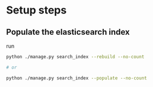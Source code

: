 

# Setup steps

## Populate the elasticsearch index

run

```sh
python ./manage.py search_index --rebuild --no-count

# or

python ./manage.py search_index --populate --no-count
```



